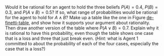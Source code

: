 

Would it be rational for an agent to hold the three beliefs
$P(A) = 0.4$, $P(B) = 0.3$, and
$P(A \lor B) = 0.5$? If so, what range of probabilities would
be rational for the agent to hold for $A \land B$? Make up a table like
the one in Figure <a class="insideBookFigRef" target="_blank" href="https://aimacode.github.io/aima-exercises/figures/de-finetti-table.png">de-finetti-table</a>, and show how it
supports your argument about rationality. Then draw another version of
the table where $P(A \lor B)
= 0.7$. Explain why it is rational to have this probability,
even though the table shows one case that is a loss and three that just
break even. (<i>Hint:</i> what is Agent 1 committed to about the
probability of each of the four cases, especially the case that is a
loss?)
